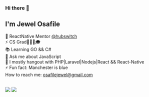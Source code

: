 ### Hi there 👋

## I'm Jewel Osafile
🔭 ReactNative Mentor <a href="https://github.com/hubswitch-africa">@hubswitch</a> <br/>
⚡ CS Grad👨🏾‍🎓🎓 <br />
📚 Learning GO && C# <br />
💬 Ask me about JavaScript <br />
🌱 I mostly hangout with PHP|Laravel|Nodejs|React && React-Native </br>
⚡ Fun fact: Manchester is blue <br />
 How to reach me:  <a href="mailto:osafilejewel@gmail.com?">osafilejewel@gmail.com</a></br>
 
 <!-- ### STACK

1. Experience using modern MVC frameworks (React Js, React Native, Next Js, Laravel\)
2. Experience using modern languages (Typescript, Javascript, Node Js, HTML, Tailwind, CSS, BootStrap)
3. Experience working with Git, GitUI, GitBash
4. Experience working with Relational Databases such as MySQL, PostgreSQL, and Google Firestore
5. Experience working with data stores like Sanity.io 
6. Backend Stacks: MERN Stack(MongoDB,  React, NodeJs), PHP Stack (Laravel, MyPHPAdmin).

--> 






<br />
   
 <img src="https://github-readme-streak-stats.herokuapp.com/?user=JewelSama&theme=radical"/>
 
 <img src="https://github-profile-trophy.vercel.app/?username=JewelSama&column=4&margin-w=7&margin-h=7&theme=radical"/>


<!--
**JewelSama/JewelSama** is a ✨ _special_ ✨ repository because its `README.md` (this file) appears on your GitHub profile.

Here are some ideas to get you started:

- 🔭 I’m currently working on ...

- 👯 I’m looking to collaborate on ...
- 🤔 I’m looking for help with ...
- 💬 Ask me about ...
- 📫 How to reach me: ...
- 😄 Pronouns: ...
- ⚡ Fun fact: ...
-->
